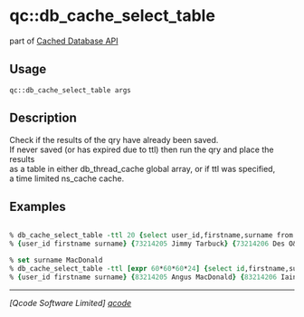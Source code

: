 qc::db_cache_select_table
=========================

part of [Cached Database API](../)

Usage
-----
`qc::db_cache_select_table args`

Description
-----------
Check if the results of the qry have already been saved.<br/>If never saved (or has expired due to ttl) then run the qry and place the results<br/>as a table in either db_thread_cache global array, or if ttl was specified,<br/>a time limited ns_cache cache.

Examples
--------
```tcl

% db_cache_select_table -ttl 20 {select user_id,firstname,surname from users}
% {user_id firstname surname} {73214205 Jimmy Tarbuck} {73214206 Des O&#39;Conner} {73214208 Bob Monkhouse}

% set surname MacDonald
% db_cache_select_table -ttl [expr 60*60*60*24] {select id,firstname,surname from users where surname=:surname}
% {user_id firstname surname} {83214205 Angus MacDonald} {83214206 Iain MacDonald} {83214208 Donald MacDonald}

```

----------------------------------
*[Qcode Software Limited] [qcode]*

[qcode]: http://www.qcode.co.uk "Qcode Software"